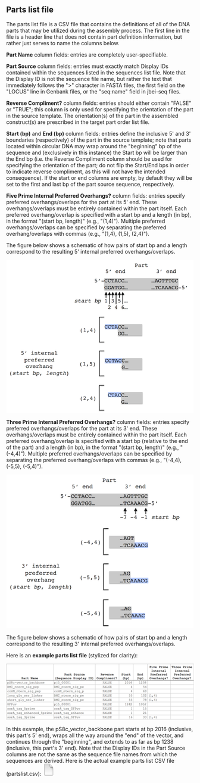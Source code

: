## Parts list file

The parts list file is a CSV file that contains the definitions of all of the DNA parts that may be utilized during the assembly process. The first line in the file is a header line that does not contain part definition information, but rather just serves to name the columns below.

**Part Name** column fields:
entries are completely user-specifiable.

**Part Source** column fields:
entries must exactly match Display IDs contained within the sequences listed in the sequences list file. Note that the Display ID is not the sequence file name, but rather the text that immediately follows the ">" character in FASTA files, the first field on the "LOCUS" line in Genbank files, or the "seq:name" field in jbei-seq files.

**Reverse Compliment?** column fields:
entries should either contain "FALSE" or "TRUE"; this column is only used for specifying the orientation of the part in the source template. The orientation(s) of the part in the assembled construct(s) are prescribed in the target part order list file.

**Start (bp)** and **End (bp)** column fields:
entries define the inclusive 5' and 3' boundaries (respectively) of the part in the source template; note that parts located within circular DNA may wrap around the "beginning" bp of the sequence and (exclusively in this instance) the Start bp will be larger than the End bp (i.e. the Reverse Compliment column should be used for specifying the orientation of the part; do not flip the Start/End bps in order to indicate reverse compliment, as this will not have the intended consequence). If the start or end columns are empty, by default they will be set to the first and last bp of the part source sequence, respectively.

**Five Prime Internal Preferred Overhangs?** column fields:
entries specify preferred overhangs/overlaps for the part at its 5' end. These overhangs/overlaps must be entirely contained within the part itself. Each preferred overhang/overlap is specified with a start bp and a length (in bp), in the format "(start bp, length)" (e.g., "(1,4)"). Multiple preferred overhangs/overlaps can be specified by separating the preferred overhang/overlaps with commas (e.g., "(1,4), (1,5), (2,4)").

The figure below shows a schematic of how pairs of start bp and a length correspond to the resulting 5' internal preferred overhangs/overlaps.

![parts list file](../../images/pastedImage27pdf.png)
             
**Three Prime Internal Preferred Overhangs?** column fields:
entries specify preferred overhangs/overlaps for the part at its 3' end. These overhangs/overlaps must be entirely contained within the part itself. Each preferred overhang/overlap is specified with a start bp (relative to the end of the part) and a length (in bp), in the format "(start bp, length)" (e.g., "(-4,4)"). Multiple preferred overhangs/overlaps can be specified by separating the preferred overhang/overlaps with commas (e.g., "(-4,4), (-5,5), (-5,4)").

![parts list file](../../images/pastedImage39pdf.png)

The figure below shows a schematic of how pairs of start bp and a length correspond to the resulting 3' internal preferred overhangs/overlaps.

Here is an **example parts list file** (stylized for clarity):

![parts list file](../../images/pastedImage35pdf.png)

In this example, the pS8c_vector_backbone part starts at bp 2016 (inclusive, this part's 5' end), wraps all the way around the "end" of the vector, and continues through the "beginning", and extends to as far as bp 1238 (inclusive, this part's 3' end). Note that the Display IDs in the Part Source columns are not the same as the sequence file names from which the sequences are derived.
Here is the actual example parts list CSV file (partslist.csv):
[![](../../images/pageIcon.png)](http://j5.jbei.org/j5manual/attachments/partslist.csv)